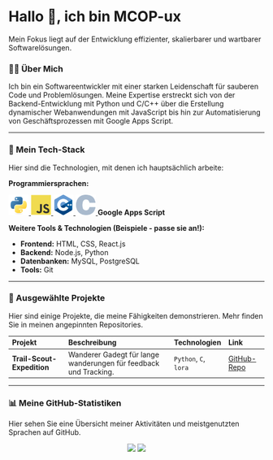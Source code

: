 # Hallo 👋, ich bin MCOP-ux

Mein Fokus liegt auf der Entwicklung effizienter, skalierbarer und wartbarer Softwarelösungen.


### 👨‍💻 Über Mich

Ich bin ein Softwareentwickler mit einer starken Leidenschaft für sauberen Code und Problemlösungen. Meine Expertise erstreckt sich von der Backend-Entwicklung mit Python und C/C++ über die Erstellung dynamischer Webanwendungen mit JavaScript bis hin zur Automatisierung von Geschäftsprozessen mit Google Apps Script.

---

### 🚀 Mein Tech-Stack

Hier sind die Technologien, mit denen ich hauptsächlich arbeite:

**Programmiersprachen:**
<p align="left">
    <a href="https://www.python.org" target="_blank" rel="noreferrer"> <img src="https://raw.githubusercontent.com/devicons/devicon/master/icons/python/python-original.svg" alt="python" width="40" height="40"/> </a>
    <a href="https://developer.mozilla.org/en-US/docs/Web/JavaScript" target="_blank" rel="noreferrer"> <img src="https://raw.githubusercontent.com/devicons/devicon/master/icons/javascript/javascript-original.svg" alt="javascript" width="40" height="40"/> </a>
    <a href="https://www.cplusplus.com/" target="_blank" rel="noreferrer"> <img src="https://raw.githubusercontent.com/devicons/devicon/master/icons/cplusplus/cplusplus-original.svg" alt="cplusplus" width="40" height="40"/> </a>
    <a href="https://www.cprogramming.com/" target="_blank" rel="noreferrer"> <img src="https://raw.githubusercontent.com/devicons/devicon/master/icons/c/c-original.svg" alt="c" width="40" height="40"/> </a>
    <strong>Google Apps Script</strong>
</p>

**Weitere Tools & Technologien (Beispiele - passe sie an!):**
* **Frontend:** HTML, CSS, React.js
* **Backend:** Node.js, Python
* **Datenbanken:** MySQL, PostgreSQL
* **Tools:** Git


---

### 🌟 Ausgewählte Projekte

Hier sind einige Projekte, die meine Fähigkeiten demonstrieren. Mehr finden Sie in meinen angepinnten Repositories.

| Projekt | Beschreibung | Technologien | Link |
| :--- | :--- | :--- | :--- |
| **Trail-Scout-Expedition** | Wanderer Gadegt für lange wanderungen für feedback und Tracking. | `Python`, `C`, `lora`| [GitHub-Repo](https://github.com/MCOP-ux/[Trail-Scout-Expedition]) |


---

### 📊 Meine GitHub-Statistiken

Hier sehen Sie eine Übersicht meiner Aktivitäten und meistgenutzten Sprachen auf GitHub.

<p align="center">
  <img height="180em" src="https://github-readme-stats.vercel.app/api?username=MCOP-ux&show_icons=true&theme=tokyonight&include_all_commits=true&count_private=true"/>
  <img height="180em" src="https://github-readme-stats.vercel.app/api/top-langs/?username=MCOP-ux&layout=compact&langs_count=8&theme=tokyonight"/>
</p>
